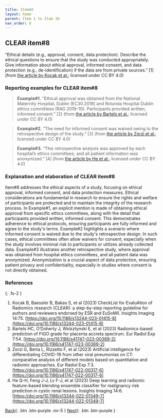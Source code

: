 ```yaml
---
title: Item#8
layout: home
parent: Item 1 to Item 10
nav_order: 8
---
```


## CLEAR item#8


“Ethical details (e.g., approval, consent, data protection). Describe the ethical questions to ensure that the study was conducted appropriately. Give information about ethical approval, informed consent, and data protection (e.g., de-identification) if the data are from private sources.” [1] (from [the article by Kocak et al.](https://insightsimaging.springeropen.com/articles/10.1186/s13244-023-01415-8); licensed under CC BY 4.0)


### Reporting examples for CLEAR item#8

> **Example#1.** “Ethical approval was obtained from the National Maternity Hospital, Dublin (EC30.2018) and Rotunda Hospital Dublin ethics committees (RAG 2019–10). Participants provided written, informed consent.” [2] (from [the article by Bartels et al.](https://doi.org/10.1186/s41747-023-00369-2); licensed under CC BY 4.0)

> **Example#2.** “The need for informed consent was waived owing to the retrospective design of the study.” [3] (from [the article by Zorzi et al.](https://doi.org/10.1186/s41747-022-00317-6); licensed under CC BY 4.0)

> **Example#3.** “This retrospective analysis was approved by each hospital’s ethics committees, and all patient information was anonymized.” [4] (from [the article by He et al.](https://doi.org/10.1186/s13244-022-01349-7); licensed under CC BY 4.0)



### Explanation and elaboration of CLEAR item#8

Item#8 addresses the ethical aspects of a study, focusing on ethical approval, informed consent, and data protection measures. Ethical considerations are fundamental in research to ensure the rights and welfare of participants are protected and to maintain the integrity of the research process. In Example#1, an explicit mention is made of obtaining ethical approval from specific ethics committees, along with the detail that participants provided written, informed consent. This demonstrates adherence to ethical protocols, ensuring participants are fully informed and agree to the study's terms. Example#2 highlights a scenario where informed consent is waived due to the study's retrospective design. In such cases, ethical committees often allow waivers for consent, especially when the study involves minimal risk to participants or utilizes already collected data. Example#3 illustrates another retrospective study, where approval was obtained from hospital ethics committees, and all patient data was anonymized. Anonymization is a crucial aspect of data protection, ensuring patient privacy and confidentiality, especially in studies where consent is not directly obtained.

### References

{: .fs-2 }

1. 	Kocak B, Baessler B, Bakas S, et al (2023) CheckList for EvaluAtion of Radiomics research (CLEAR): a step-by-step reporting guideline for authors and reviewers endorsed by ESR and EuSoMII. Insights Imaging 14:75. [https://doi.org/10.1186/s13244-023-01415-8](https://doi.org/10.1186/s13244-023-01415-8)
2. 	Bartels HC, O’Doherty J, Wolsztynski E, et al (2023) Radiomics-based prediction of FIGO grade for placenta accreta spectrum. Eur Radiol Exp 7:54. [https://doi.org/10.1186/s41747-023-00369-2](https://doi.org/10.1186/s41747-023-00369-2)
3. 	Zorzi G, Berta L, Rizzetto F, et al (2023) Artificial intelligence for differentiating COVID-19 from other viral pneumonias on CT: comparative analysis of different models based on quantitative and radiomic approaches. Eur Radiol Exp 7:3. [https://doi.org/10.1186/s41747-022-00317-6](https://doi.org/10.1186/s41747-022-00317-6)
4. 	He Q-H, Feng J-J, Lv F-J, et al (2023) Deep learning and radiomic feature-based blending ensemble classifier for malignancy risk prediction in cystic renal lesions. Insights Imaging 14:6. [https://doi.org/10.1186/s13244-022-01349-7](https://doi.org/10.1186/s13244-022-01349-7)


[Back](https://radiomic.github.io/CLEAR-E3/docs/Item7.html){: .btn .btn-purple .mr-5 }
[Next](https://radiomic.github.io/CLEAR-E3/docs/Item9.html){: .btn .btn-purple   }





